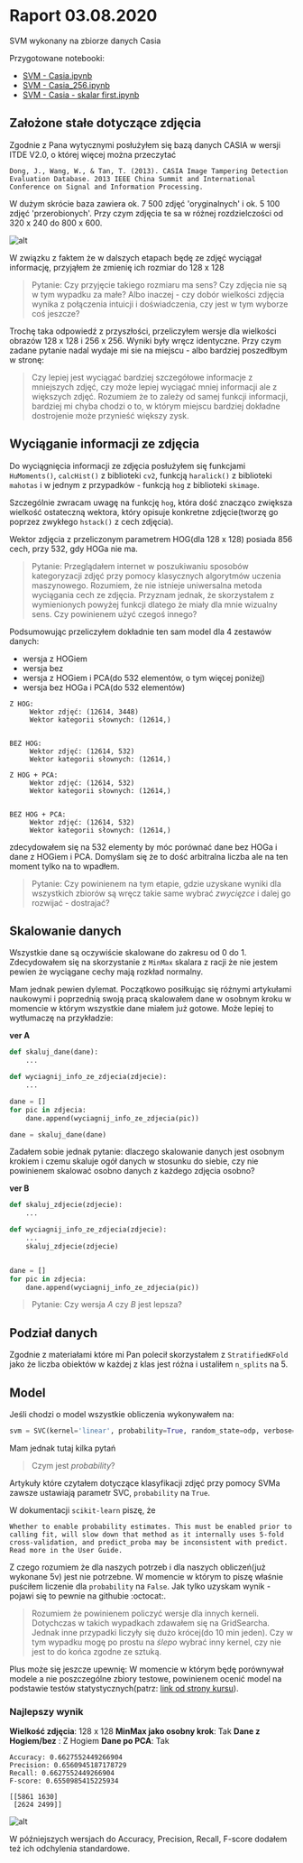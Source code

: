 # Raport 03.08.2020

SVM wykonany na zbiorze danych Casia

Przygotowane notebooki:

 - [SVM - Casia.ipynb](https://github.com/Torak28/Image-manipulation-detection/blob/master/PoC%20-%20SVM/Casia/SVM%20-%20Casia.ipynb)
 - [SVM - Casia_256.ipynb](https://github.com/Torak28/Image-manipulation-detection/blob/master/PoC%20-%20SVM/Casia/SVM%20-%20Casia_256.ipynb)
 - [SVM - Casia - skalar first.ipynb](https://github.com/Torak28/Image-manipulation-detection/blob/master/PoC%20-%20SVM/Casia/SVM%20-%20Casia%20-%20skalar%20first.ipynb)


## Założone stałe dotyczące zdjęcia

Zgodnie z Pana wytycznymi posłużyłem się bazą danych CASIA w wersji ITDE V2.0, o której więcej można przeczytać 

```
Dong, J., Wang, W., & Tan, T. (2013). CASIA Image Tampering Detection Evaluation Database. 2013 IEEE China Summit and International Conference on Signal and Information Processing.
```

W dużym skrócie baza zawiera ok. 7 500 zdjęć 'oryginalnych' i ok. 5 100 zdjęć 'przerobionych'. Przy czym zdjęcia te sa w różnej rozdzielczości od 320 x 240 do 800 x 600.

![alt](statystyki_zbioru_danych.png?raw=true)

W związku z faktem że w dalszych etapach będę ze zdjęć wyciągał informację, przyjąłem że zmienię ich rozmiar do 128 x 128

> Pytanie: Czy przyjęcie takiego rozmiaru ma sens? Czy zdjęcia nie są w tym wypadku za małe? Albo inaczej - czy dobór wielkości zdjęcia wynika z połączenia intuicji i doświadczenia, czy jest w tym wyborze coś jeszcze?

Trochę taka odpowiedź z przyszłości, przeliczyłem wersje dla wielkości obrazów 128 x 128 i 256 x 256. Wyniki były wręcz identyczne. Przy czym zadane pytanie nadal wydaje mi sie na miejscu - albo bardziej poszedłbym w stronę:

> Czy lepiej jest wyciągać bardziej szczegółowe informacje z mniejszych zdjęć, czy może lepiej wyciągać mniej informacji ale z większych zdjęć. Rozumiem że to zależy od samej funkcji informacji, bardziej mi chyba chodzi o to, w którym miejscu bardziej dokładne dostrojenie może przynieść większy zysk.

## Wyciąganie informacji ze zdjęcia

Do wyciągnięcia informacji ze zdjęcia posłużyłem się funkcjami `HuMoments()`, `calcHist()` z biblioteki `cv2`, funkcją `haralick()` z biblioteki `mahotas` i w jednym z przypadków - funkcją `hog` z biblioteki `skimage`.

Szczególnie zwracam uwagę na funkcję `hog`, która dość znacząco zwiększa wielkość ostateczną wektora, który opisuje konkretne zdjęcie(tworzę go poprzez zwykłego `hstack()` z cech zdjęcia).

Wektor zdjęcia z przeliczonym parametrem HOG(dla 128 x 128) posiada 856 cech, przy 532, gdy HOGa nie ma. 

> Pytanie: Przeglądałem internet w poszukiwaniu sposobów kategoryzacji zdjęć przy pomocy klasycznych algorytmów uczenia maszynowego. Rozumiem, że nie istnieje uniwersalna metoda wyciągania cech ze zdjęcia. Przyznam jednak, że skorzystałem z wymienionych powyżej funkcji dlatego że miały dla mnie wizualny sens. Czy powinienem użyć czegoś innego?

Podsumowując przeliczyłem dokładnie ten sam model dla 4 zestawów danych:

- wersja z HOGiem
- wersja bez
- wersja z HOGiem i PCA(do 532 elementów, o tym więcej poniżej)
- wersja bez HOGa i PCA(do 532 elementów)

```
Z HOG:
	 Wektor zdjęć: (12614, 3448)
	 Wektor kategorii słownych: (12614,)


BEZ HOG:
	 Wektor zdjęć: (12614, 532)
	 Wektor kategorii słownych: (12614,)

Z HOG + PCA:
	 Wektor zdjęć: (12614, 532)
	 Wektor kategorii słownych: (12614,)


BEZ HOG + PCA:
	 Wektor zdjęć: (12614, 532)
	 Wektor kategorii słownych: (12614,)
```

zdecydowałem się na 532 elementy by móc porównać dane bez HOGa i dane z HOGiem i PCA. Domyślam się że to dość arbitralna liczba ale na ten moment tylko na to wpadłem.

> Pytanie: Czy powinienem na tym etapie, gdzie uzyskane wyniki dla wszystkich zbiorów są wręcz takie same wybrać *zwycięzce* i dalej go rozwijać - dostrajać? 

## Skalowanie danych

Wszystkie dane są oczywiście skalowane do zakresu od 0 do 1. Zdecydowałem się na skorzystanie z `MinMax` skalara z racji że nie jestem pewien że wyciągane cechy mają rozkład normalny.

Mam jednak pewien dylemat. Początkowo posiłkując się różnymi artykułami naukowymi i poprzednią swoją pracą skalowałem dane w osobnym kroku w momencie w którym wszystkie dane miałem już gotowe. Może lepiej to wytłumaczę na przykładzie:

**ver A**

```py
def skaluj_dane(dane):
    ...

def wyciagnij_info_ze_zdjecia(zdjecie):
    ...

dane = []
for pic in zdjecia:
    dane.append(wyciagnij_info_ze_zdjecia(pic))

dane = skaluj_dane(dane)
```

Zadałem sobie jednak pytanie: dlaczego skalowanie danych jest osobnym krokiem i czemu skaluje ogół danych w stosunku do siebie, czy nie powinienem skalować osobno danych z każdego zdjęcia osobno?

**ver B**

```py
def skaluj_zdjecie(zdjecie):
    ...

def wyciagnij_info_ze_zdjecia(zdjecie):
    ...
    skaluj_zdjecie(zdjecie)


dane = []
for pic in zdjecia:
    dane.append(wyciagnij_info_ze_zdjecia(pic))
```

> Pytanie: Czy wersja *A* czy *B* jest lepsza?

## Podział danych

Zgodnie z materiałami które mi Pan polecił skorzystałem z `StratifiedKFold` jako że liczba obiektów w każdej z klas jest różna i ustaliłem `n_splits` na 5.

## Model

Jeśli chodzi o model wszystkie obliczenia wykonywałem na:

```py
svm = SVC(kernel='linear', probability=True, random_state=odp, verbose=True)
```

Mam jednak tutaj kilka pytań

> Czym jest *probability*?

Artykuły które czytałem dotyczące klasyfikacji zdjęć przy pomocy SVMa zawsze ustawiają parametr SVC, `probability` na `True`.

W dokumentacji `scikit-learn` piszę, że

```
Whether to enable probability estimates. This must be enabled prior to calling fit, will slow down that method as it internally uses 5-fold cross-validation, and predict_proba may be inconsistent with predict. Read more in the User Guide.
```

Z czego rozumiem że dla naszych potrzeb i dla naszych obliczeń(już wykonane 5v) jest nie potrzebne. W momencie w którym to piszę właśnie puściłem liczenie dla `probability` na `False`. Jak tylko uzyskam wynik - pojawi się to pewnie na githubie :octocat:.

> Rozumiem że powinienem policzyć wersje dla innych kerneli. Dotychczas w takich wypadkach zdawałem się na GridSearcha. Jednak inne przypadki liczyły się dużo krócej(do 10 min jeden). Czy w tym wypadku mogę po prostu na *ślepo* wybrać inny kernel, czy nie jest to do końca zgodne ze sztuką.

Plus może się jeszcze upewnię: W momencie w którym będę porównywał modele a nie poszczególne zbiory testowe, powinienem ocenić model na podstawie testów statystycznych(patrz: [link od strony kursu](https://metsi.github.io/2020/04/03/kod4.html)).

### Najlepszy wynik

**Wielkość zdjęcia**: 128 x 128
**MinMax jako osobny krok**: Tak
**Dane z Hogiem/bez** : Z Hogiem
**Dane po PCA**: Tak

```
Accuracy: 0.6627552449266904
Precision: 0.6560945187178729
Recall: 0.6627552449266904
F-score: 0.6550985415225934

[[5861 1630]
 [2624 2499]]
```

![alt](cm.png?raw=true)

W późniejszych wersjach do Accuracy, Precision, Recall, F-score dodałem też ich odchylenia standardowe.